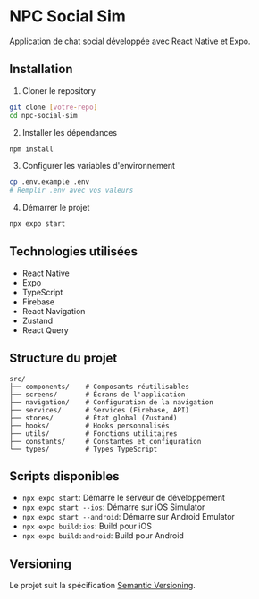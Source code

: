 # NPC Social Sim

Application de chat social développée avec React Native et Expo.

## Installation

1. Cloner le repository
```bash
git clone [votre-repo]
cd npc-social-sim
```

2. Installer les dépendances
```bash
npm install
```

3. Configurer les variables d'environnement
```bash
cp .env.example .env
# Remplir .env avec vos valeurs
```

4. Démarrer le projet
```bash
npx expo start
```

## Technologies utilisées

- React Native
- Expo
- TypeScript
- Firebase
- React Navigation
- Zustand
- React Query

## Structure du projet

```
src/
├── components/    # Composants réutilisables
├── screens/       # Écrans de l'application
├── navigation/    # Configuration de la navigation
├── services/      # Services (Firebase, API)
├── stores/        # État global (Zustand)
├── hooks/         # Hooks personnalisés
├── utils/         # Fonctions utilitaires
├── constants/     # Constantes et configuration
└── types/         # Types TypeScript
```

## Scripts disponibles

- `npx expo start`: Démarre le serveur de développement
- `npx expo start --ios`: Démarre sur iOS Simulator
- `npx expo start --android`: Démarre sur Android Emulator
- `npx expo build:ios`: Build pour iOS
- `npx expo build:android`: Build pour Android

## Versioning

Le projet suit la spécification [Semantic Versioning](https://semver.org/).
